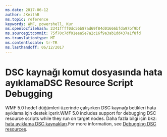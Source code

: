 ```yaml
---
ms.date: 2017-06-12
author: JKeithB
ms.topic: reference
keywords: WMF, powershell, Kur
ms.openlocfilehash: 2341ffff0dc56b87ad69f84d01666bfda97bf9bf
ms.sourcegitcommit: 75f70c7df01eea5e7a2c16f9a3ab1dd437a1f8fd
ms.translationtype: MT
ms.contentlocale: tr-TR
ms.lasthandoff: 06/12/2017
---
```

# <a name="dsc-resource-script-debugging"></a><span data-ttu-id="b81e7-102">DSC kaynağı komut dosyasında hata ayıklama</span><span class="sxs-lookup"><span data-stu-id="b81e7-102">DSC Resource Script Debugging</span></span>

<span data-ttu-id="b81e7-103">WMF 5.0 hedef düğümleri üzerinde çalışırken DSC kaynağı betikleri hata ayıklama için destek içerir.</span><span class="sxs-lookup"><span data-stu-id="b81e7-103">WMF 5.0 includes support for debugging DSC resource scripts while they run on target nodes.</span></span>
<span data-ttu-id="b81e7-104">Daha fazla bilgi için bkz: [hata ayıklama DSC kaynakları](https://msdn.microsoft.com/powershell/dsc/debugresource).</span><span class="sxs-lookup"><span data-stu-id="b81e7-104">For more information, see [Debugging DSC resources](https://msdn.microsoft.com/powershell/dsc/debugresource).</span></span>

